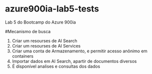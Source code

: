 # azure900ia-lab5-tests
Lab 5 do Bootcamp do Azure 900ia

#Mecanismo de busca

1. Criar um resourses de AI Search
2. Criar um resourses de AI Services
3. Criar uma conta de Armazenamento, e permitir acesso anônimo em containers
4. Importar dados em AI Search, apartir de documentos diversos
5. É disponível analises e consultas dos dados
   
